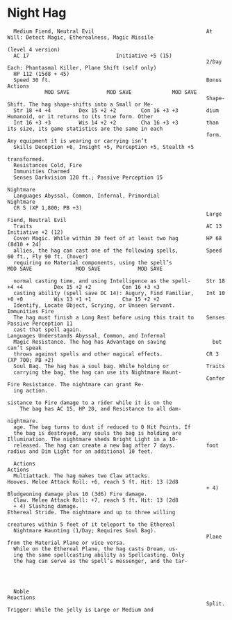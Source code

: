 # Night Hag

      Medium Fiend, Neutral Evil                                    At Will: Detect Magic, Etherealness, Magic Missile
                                                                     (level 4 version)
      AC 17                            Initiative +5 (15)
                                                                    2/Day Each: Phantasmal Killer, Plane Shift (self only)
      HP 112 (15d8 + 45)
      Speed 30 ft.                                                  Bonus Actions
                MOD SAVE            MOD SAVE             MOD SAVE
                                                                    Shape-Shift. The hag shape-shifts into a Small or Me-
      Str 18 +4 +4         Dex 15 +2 +2        Con 16 +3 +3         dium Humanoid, or it returns to its true form. Other
      Int 16 +3 +3         Wis 14 +2 +2        Cha 16 +3 +3         than its size, its game statistics are the same in each
                                                                    form. Any equipment it is wearing or carrying isn’t
      Skills Deception +6, Insight +5, Perception +5, Stealth +5
                                                                    transformed.
      Resistances Cold, Fire
      Immunities Charmed
      Senses Darkvision 120 ft.; Passive Perception 15
                                                                    Nightmare
      Languages Abyssal, Common, Infernal, Primordial               Nightmare
      CR 5 (XP 1,800; PB +3)
                                                                    Large Fiend, Neutral Evil
      Traits                                                        AC 13                              Initiative +2 (12)
      Coven Magic. While within 30 feet of at least two hag         HP 68 (8d10 + 24)
      allies, the hag can cast one of the following spells,         Speed 60 ft., Fly 90 ft. (hover)
      requiring no Material components, using the spell’s                     MOD SAVE              MOD SAVE            MOD SAVE

      normal casting time, and using Intelligence as the spell-     Str 18 +4 +4          Dex 15 +2 +2          Con 16 +3 +3
      casting ability (spell save DC 14): Augury, Find Familiar,    Int 10 +0 +0          Wis 13 +1 +1          Cha 15 +2 +2
      Identify, Locate Object, Scrying, or Unseen Servant.          Immunities Fire
      The hag must finish a Long Rest before using this trait to    Senses Passive Perception 11
      cast that spell again.                                        Languages Understands Abyssal, Common, and Infernal
      Magic Resistance. The hag has Advantage on saving               but can’t speak
      throws against spells and other magical effects.              CR 3 (XP 700; PB +2)
      Soul Bag. The hag has a soul bag. While holding or            Traits
      carrying the bag, the hag can use its Nightmare Haunt-
                                                                    Confer Fire Resistance. The nightmare can grant Re-
      ing action.
                                                                    sistance to Fire damage to a rider while it is on the
        The bag has AC 15, HP 20, and Resistance to all dam-
                                                                    nightmare.
      age. The bag turns to dust if reduced to 0 Hit Points. If
      the bag is destroyed, any souls the bag is holding are        Illumination. The nightmare sheds Bright Light in a 10-
      released. The hag can create a new bag after 7 days.          foot radius and Dim Light for an additional 10 feet.

      Actions                                                       Actions
      Multiattack. The hag makes two Claw attacks.                  Hooves. Melee Attack Roll: +6, reach 5 ft. Hit: 13 (2d8
                                                                    + 4) Bludgeoning damage plus 10 (3d6) Fire damage.
      Claw. Melee Attack Roll: +7, reach 5 ft. Hit: 13 (2d8
      + 4) Slashing damage.                                         Ethereal Stride. The nightmare and up to three willing
                                                                    creatures within 5 feet of it teleport to the Ethereal
      Nightmare Haunting (1/Day; Requires Soul Bag).
                                                                    Plane from the Material Plane or vice versa.
      While on the Ethereal Plane, the hag casts Dream, us-
      ing the same spellcasting ability as Spellcasting. Only
      the hag can serve as the spell’s messenger, and the tar-




      Noble                                                         Reactions
                                                                    Split. Trigger: While the jelly is Large or Medium and
